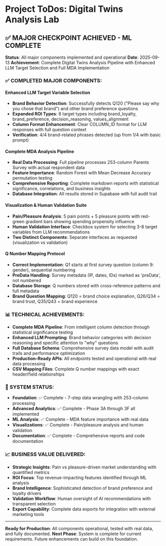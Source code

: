 # Project ToDos: Digital Twins Analysis Lab 

## ✅ MAJOR CHECKPOINT ACHIEVED - ML COMPLETE

**Status**: All major components implemented and operational
**Date**: 2025-09-13
**Achievement**: Complete Digital Twins Analysis Pipeline with Enhanced LLM Target Selection and Full MDA Implementation

### ✅ COMPLETED MAJOR COMPONENTS:

#### Enhanced LLM Target Variable Selection
- **Brand Behavior Detection**: Successfully detects Q120 ("Please say why you chose that brand") and other brand preference questions
- **Expanded ROI Types**: 8 target types including brand_loyalty, brand_preference, decision_reasoning, values_alignment
- **Column Format Enhancement**: Clear COLUMN_ID format for LLM responses with full question context
- **Verification**: 4/4 brand-related phrases detected (up from 1/4 with basic prompt)

#### Complete MDA Analysis Pipeline  
- **Real Data Processing**: Full pipeline processes 253-column Parents Survey with actual respondent data
- **Feature Importance**: Random Forest with Mean Decrease Accuracy permutation testing
- **Comprehensive Reporting**: Complete markdown reports with statistical significance, correlations, and business insights
- **Database Integration**: All results stored in Supabase with full audit trail

#### Visualization & Human Validation Suite
- **Pain/Pleasure Analysis**: 5 pain points + 5 pleasure points with red-green gradient bars showing spending propensity influence  
- **Human Validation Interface**: Checkbox system for selecting 3-8 target variables from LLM recommendations
- **Two Distinct Components**: Separate interfaces as requested (visualization vs validation)

#### Q Number Mapping Protocol
- **Correct Implementation**: Q1 starts at first survey question (column 9: gender), sequential numbering
- **PreData Handling**: Survey metadata (IP, dates, IDs) marked as 'preData', not numbered
- **Database Storage**: Q numbers stored with cross-reference patterns and full metadata
- **Brand Question Mapping**: Q120 = brand choice explanation, Q26/Q34 = brand trust, Q35/Q43 = brand experience

### 📊 TECHNICAL ACHIEVEMENTS:

- **Complete MDA Pipeline**: From intelligent column detection through statistical significance testing
- **Enhanced LLM Prompting**: Brand behavior categories with decision reasoning and specific attention to "why" questions  
- **Full Database Schema**: Comprehensive survey data model with audit trails and performance optimization
- **Production-Ready APIs**: All endpoints tested and operational with real data processing
- **CSV Mapping Files**: Complete Q number mappings with exact header/field relationships

### 🎯 SYSTEM STATUS:
- **Foundation**: ✅ Complete - 7-step data wrangling with 253-column processing
- **Advanced Analytics**: ✅ Complete - Phase 3A through 3F all implemented  
- **ML Analysis**: ✅ Complete - MDA feature importance with real data
- **Visualizations**: ✅ Complete - Pain/pleasure analysis and human validation
- **Documentation**: ✅ Complete - Comprehensive reports and code documentation

### 📈 BUSINESS VALUE DELIVERED:
- **Strategic Insights**: Pain vs pleasure-driven market understanding with quantified metrics
- **ROI Focus**: Top revenue-impacting features identified through ML analysis
- **Brand Intelligence**: Sophisticated detection of brand preference and loyalty drivers
- **Validation Workflow**: Human oversight of AI recommendations with transparent selection
- **Export Capability**: Complete data exports for integration with external marketing tools

---

**Ready for Production**: All components operational, tested with real data, and fully documented.
**Next Phase**: System is complete for current requirements. Future enhancements can build on this foundation.
